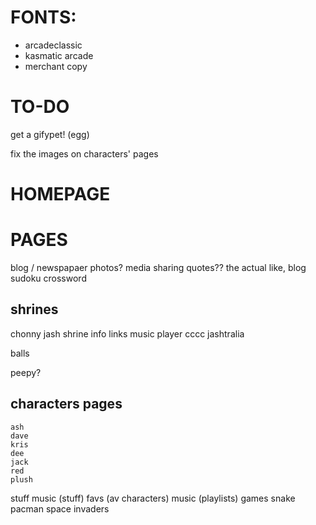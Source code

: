 # FONTS:

- arcadeclassic
- kasmatic arcade
- merchant copy



# TO-DO

<!--fix the draggables-->
<!--put statuscafe on webmaster page-->
<!--spacehey link on webmaster page-->
get a gifypet! (egg)
<!--fix the links "home" instead of /index-->
<!--fix images in portfolio (raplace discord links with tumblr links)-->
<!--fix the brushes image link (add file to the site)-->
<!--fix the images on image otd -->
<!--fix the images on fanarts-->
<!--fix the images on memes-->
fix the images on characters' pages
<!--fix comms -->
<!--fix the linking to index instead of index on RH page-->
<!--style the landing page-->
<!--rescale ash dressup-->
<!--rescale not found-->

# HOMEPAGE
<!--add more colours & bookmarks to the home page-->
<!--de-clutter-->
<!--make site buttons window bigger = add my button there too-->
<!--fix the zoom out thing-->



# PAGES

<!-- close view of images in gallery-->

blog / newspapaer
    photos?
    media sharing
    quotes??
    the actual like, blog
    sudoku
    crossword
   
## shrines

chonny jash shrine
    info
    links
    music player
    cccc
    jashtralia
    
balls

peepy?

## characters pages
<!--    whole-->
<!--        fix the images quality-->
<!--        add images (screenshots/aestetic)-->
<!--        add facts-->
<!--    soul-->
<!--    heart-->
<!--    mind-->
    ash
    dave
    kris
    dee
    jack
    red
    plush

stuff
    music (stuff)
    favs (av characters)
    music (playlists)
    games
        snake
        pacman
        space invaders
        